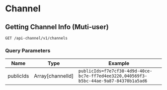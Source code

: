 # Channel

## Getting Channel Info (Muti-user)
```
GET /api-channel/v1/channels
```

### Query Parameters
| **Name**  | **Type**         | **Example**                                                                           |
|-----------|------------------|---------------------------------------------------------------------------------------|
| publicIds | Array[channelId] | `publicIds=f7e7cf30-4d9d-40ce-bc7e-ff7ed4ee3220,040569f3-b5bc-44ae-9a87-84370b1a5ad6` |
